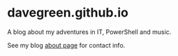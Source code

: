 # davegreen.github.io
A blog about my adventures in IT, PowerShell and music.

See my blog [about page](https://tookitaway.co.uk/about) for contact info.
